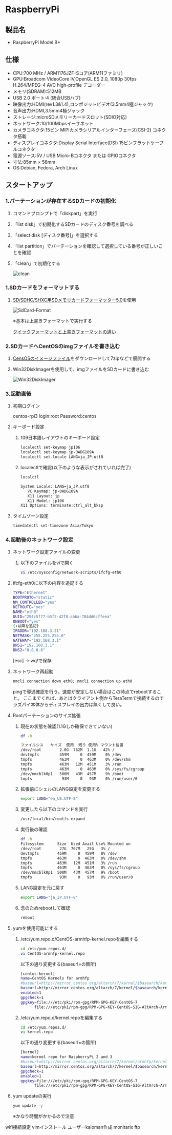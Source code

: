 # RaspberryPi

## 製品名

* RaspberryPi Model B+

## 仕様

* CPU:700 MHz / ARM1176JZF-Sコア\(ARM11ファミリ\)
* GPU:Broadcom VideoCore IV,OpenGL ES 2.0, 1080p 30fps H.264/MPEG-4 AVC high-profile デコーダー
* メモリ\(SDRAM\):512MB
* USB 2.0 ポート:4 \(統合USBハブ\)
* 映像出力:HDMI\(rev1.3&1.4\),コンポジットビデオ\(3.5mm4極ジャック\)
* 音声出力:HDMI,3.5mm4極ジャック
* ストレージ:microSDメモリーカードスロット\(SDIO対応\)
* ネットワーク:10/100Mbpsイーサネット
* カメラコネクタ:15ピン MIPIカメラシリアルインターフェーズ\(CSI-2\) コネクタ搭載
* ディスプレイコネクタ:Display Serial Interface\(DSI\) 15ピンフラットケーブルコネクタ
* 電源ソース:5V / USB Micro-Bコネクタ または GPIOコネクタ
* 寸法:85mm × 56mm
* OS:Debian, Fedora, Arch Linux

## スタートアップ

### 1.パーテーションが存在するSDカードの初期化

1. コマンドプロンプトで「diskpart」を実行
2. 「list disk」で初期化するSDカードのディスク番号を調べる
3. 「select disk \[ディスク番号\]」を選択する
4. 「list partition」でパーテーションを確認して選択している番号が正しいことを確認
5. 「clean」で初期化する

   ![clean](/02.raspberryPi/img/cdcard-clean.png)

### 1.SDカードをフォーマットする

1. [SD/SDHC/SHXC用SDメモリカードフォーマッター5.0](https://1drv.ms/u/s!AtZZJevIaEATgvwe7Z7nzBiXVOm58w?e=nedXd8)を使用

   ![SdCard-Format](/02.raspberryPi/img/SdCardFormatter_01.png)

   ※基本は上書きフォーマットで実行する

   [クイックフォーマットと上書きフォーマットの違い](https://www.sdcard.org/ja/downloads-2/formatter-2/faq/#faq13)

### 2.SDカードへCentOSのimgファイルを書き込む

1. [CensOSのイメージファイル](https://buildlogs.centos.org/centos/7/isos/armhfp/CentOS-Userland-7-armv7hl-Minimal-1611-test-RaspberryPi3.img.xz)をダウンロードして7zipなどで展開する
2. Win32DiskImagerを使用して、imgファイルをSDカードに書き込む

   ![Win32DiskImager](img/Win32DiskImager_01.png)

### 3.起動直後

1. 初期ログイン

   centos-rpi3 login:root
   Password:centos

2. キーボード設定

   1. 109日本語レイアウトのキーボード設定

      ```sh
      localectl set-keymap jp106
      localectl set-keymap jp-OADG109A
      localectl set-locale LANG=ja_JP.utf8
      ```

   2. localectlで確認(以下のような表示がされていれば完了)

      ```sh
      localctl

      System Locale: LANG=ja_JP.utf8
         VC Keymap: jp-OADG109A
         X11 Layout: jp
         X11 Model: jp106
      X11 Options: terminate:ctrl_alt_bksp
      ```

3. タイムゾーン設定

   ```sh
   timedatectl set-timezone Asia/Tokyo
   ```

### 4.起動後のネットワーク設定

1. ネットワーク設定ファイルの変更

   1. 以下のファイルをviで開く

      ```sh
      vi /etc/sysconfig/network-scripts/ifcfg-eth0
      ```

2. ifcfg-eth0に以下の内容を追記する

   ```sh
   TYPE="Ethernet"
   BOOTPROTO="static"
   NM_CONTROLLED="yes"
   DEFROUTE="yes"
   NAME="eth0"
   UUID="294c5f77-b5f2-42f8-ab6a-784dd6cffeea"
   ONBOOT="yes"
   (↓以降を追記)
   IPADDR="192.168.3.21"
   NETMASK="255.255.255.0"
   GATEWAY="192.168.3.1"
   DNS1="192.168.3.1"
   DNS2="8.8.8.8"
   ```

   [esc] → wq!で保存

3. ネットワーク再起動

   ```sh
   nmcli connection down eth0; nmcli connection up eth0
   ```

      pingで導通確認を行う。速度が安定しない場合はこの時点でrebootすること。
      ここまでくれば、あとはクライアント側からTeraTermで接続するのでラズパイ本体からディスプレイの出力は無くして良い。

4. Rootパーテーションのサイズ拡張

   1. 現在の状態を確認(1.1Gしか確保できていない)

      ```sh
      df -h

      ファイルシス   サイズ  使用  残り 使用% マウント位置
      /dev/root        2.0G  762M  1.1G   42% /
      devtmpfs         459M     0  459M    0% /dev
      tmpfs            463M     0  463M    0% /dev/shm
      tmpfs            463M   12M  451M    3% /run
      tmpfs            463M     0  463M    0% /sys/fs/cgroup
      /dev/mmcblk0p1   500M   43M  457M    9% /boot
      tmpfs             93M     0   93M    0% /run/user/0
      ```

   2. 拡張前にシェルのLANG設定を変更する

      ```sh
      export LANG="en_US.UTF-8"
      ```

   3. 変更したら以下のコマンドを実行

      ```sh
      /usr/local/bin/rootfs-expand
      ```

   4. 実行後の確認

      ```sh
      df -h
      Filesystem      Size  Used Avail Use% Mounted on
      /dev/root        27G  767M   25G   3% /
      devtmpfs        459M     0  459M   0% /dev
      tmpfs           463M     0  463M   0% /dev/shm
      tmpfs           463M   12M  451M   3% /run
      tmpfs           463M     0  463M   0% /sys/fs/cgroup
      /dev/mmcblk0p1  500M   43M  457M   9% /boot
      tmpfs            93M     0   93M   0% /run/user/0
      ```

   5. LANG設定を元に戻す

      ```sh
      export LANG="ja_JP.UTF-8"
      ```

   6. 念のためrebootして確認

      ```sh
      reboot
      ```

5. yumを使用可能にする

   1. /etc/yum.repo.d/CentOS-armhfp-kernel.repoを編集する

      ```sh
      cd /etc/yum.repos.d/
      vi CentOS-armhfp-kernel.repo
      ```

      以下の通り変更する(baseurl=の箇所)

      ```sh
      [centos-kernel]
      name=CentOS Kernels for armhfp
      #baseurl=http://mirror.centos.org/altarch/7/kernel/$basearch/kernel-$kvariant
      baseurl=http://mirror.centos.org/altarch/7/kernel/$basearch/kernel-rpi2/
      enabled=1
      gpgcheck=1
      gpgkey=file:///etc/pki/rpm-gpg/RPM-GPG-KEY-CentOS-7
            file:///etc/pki/rpm-gpg/RPM-GPG-KEY-CentOS-SIG-AltArch-Arm32
      ```

   2. /etc/yum.repo.d/kernel.repoを編集する

      ```sh
      cd /etc/yum.repos.d/
      vi kernel.repo
      ```

      以下の通り変更する(baseurl=の箇所)

      ```sh
      [kernel]
      name=kernel repo for RaspberryPi 2 and 3
      #baseurl=http://mirror.centos.org/altarch/7/kernel/armhfp/kernel-rpi2/repodata/
      baseurl=http://mirror.centos.org/altarch/7/kernel/$basearch/kernel-rpi2
      gpgcheck=1
      enabled=1
      gpgkey=file:///etc/pki/rpm-gpg/RPM-GPG-KEY-CentOS-7
            file:///etc/pki/rpm-gpg/RPM-GPG-KEY-CentOS-SIG-AltArch-Arm32
      ```

6. yum updateの実行

   ```sh
   yum update -y
   ```

   ※かなり時間がかかるので注意

wifi接続設定
vimインストール
ユーザーkaioman作成
monitarix
ftp

